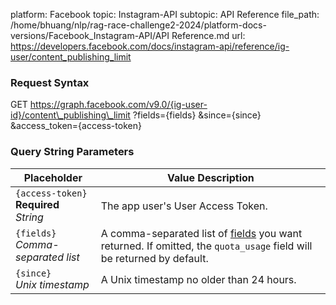 platform: Facebook
topic: Instagram-API
subtopic: API Reference
file_path: /home/bhuang/nlp/rag-race-challenge2-2024/platform-docs-versions/Facebook_Instagram-API/API Reference.md
url: https://developers.facebook.com/docs/instagram-api/reference/ig-user/content_publishing_limit

### Request Syntax

GET https://graph.facebook.com/v9.0/{ig-user-id}/content\_publishing\_limit
  ?fields={fields}
  &since={since}
  &access\_token={access-token}

### Query String Parameters

| Placeholder | Value Description |
| --- | --- |
| `{access-token}`  <br>**Required**  <br>_String_ | The app user's User Access Token. |
| `{fields}`  <br>_Comma-separated list_ | A comma-separated list of [fields](#fields) you want returned. If omitted, the `quota_usage` field will be returned by default. |
| `{since}`  <br>_Unix timestamp_ | A Unix timestamp no older than 24 hours. |